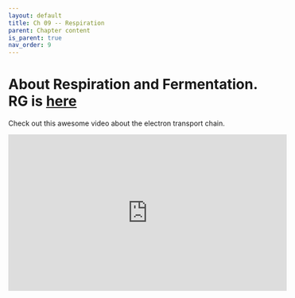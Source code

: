 ```yaml
---
layout: default
title: Ch 09 -- Respiration
parent: Chapter content
is_parent: true
nav_order: 9
---
```


# About Respiration and Fermentation. RG is [here](ch09_rg.html)

Check out this awesome video about the electron transport chain.
<iframe width="560" height="315" src="https://www.youtube.com/embed/LQmTKxI4Wn4" frameborder="0" allow="accelerometer; autoplay; clipboard-write; encrypted-media; gyroscope; picture-in-picture" allowfullscreen></iframe>